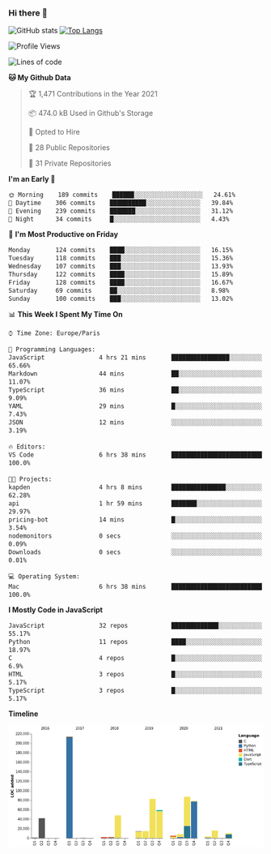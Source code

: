 ### Hi there 👋


![GitHub stats](https://github-readme-stats.vercel.app/api?username=eastkap&theme=dark&show_icons=true&count_private=true)
[![Top Langs](https://github-readme-stats.vercel.app/api/top-langs/?username=eastkap&layout=compact)](https://github.com/anuraghazra/github-readme-stats)



<!--START_SECTION:waka-->
![Profile Views](http://img.shields.io/badge/Profile%20Views-1-blue)

![Lines of code](https://img.shields.io/badge/From%20Hello%20World%20I%27ve%20Written-691369%20lines%20of%20code-blue)

**🐱 My Github Data** 

> 🏆 1,471 Contributions in the Year 2021
 > 
> 📦 474.0 kB Used in Github's Storage 
 > 
> 💼 Opted to Hire
 > 
> 📜 28 Public Repositories 
 > 
> 🔑 31 Private Repositories  
 > 
**I'm an Early 🐤** 

```text
🌞 Morning    189 commits    ██████░░░░░░░░░░░░░░░░░░░   24.61% 
🌆 Daytime    306 commits    ██████████░░░░░░░░░░░░░░░   39.84% 
🌃 Evening    239 commits    ███████░░░░░░░░░░░░░░░░░░   31.12% 
🌙 Night      34 commits     █░░░░░░░░░░░░░░░░░░░░░░░░   4.43%

```
📅 **I'm Most Productive on Friday** 

```text
Monday       124 commits    ████░░░░░░░░░░░░░░░░░░░░░   16.15% 
Tuesday      118 commits    ███░░░░░░░░░░░░░░░░░░░░░░   15.36% 
Wednesday    107 commits    ███░░░░░░░░░░░░░░░░░░░░░░   13.93% 
Thursday     122 commits    ████░░░░░░░░░░░░░░░░░░░░░   15.89% 
Friday       128 commits    ████░░░░░░░░░░░░░░░░░░░░░   16.67% 
Saturday     69 commits     ██░░░░░░░░░░░░░░░░░░░░░░░   8.98% 
Sunday       100 commits    ███░░░░░░░░░░░░░░░░░░░░░░   13.02%

```


📊 **This Week I Spent My Time On** 

```text
⌚︎ Time Zone: Europe/Paris

💬 Programming Languages: 
JavaScript               4 hrs 21 mins       ████████████████░░░░░░░░░   65.66% 
Markdown                 44 mins             ██░░░░░░░░░░░░░░░░░░░░░░░   11.07% 
TypeScript               36 mins             ██░░░░░░░░░░░░░░░░░░░░░░░   9.09% 
YAML                     29 mins             █░░░░░░░░░░░░░░░░░░░░░░░░   7.43% 
JSON                     12 mins             ░░░░░░░░░░░░░░░░░░░░░░░░░   3.19%

🔥 Editors: 
VS Code                  6 hrs 38 mins       █████████████████████████   100.0%

🐱‍💻 Projects: 
kapden                   4 hrs 8 mins        ███████████████░░░░░░░░░░   62.28% 
api                      1 hr 59 mins        ███████░░░░░░░░░░░░░░░░░░   29.97% 
pricing-bot              14 mins             █░░░░░░░░░░░░░░░░░░░░░░░░   3.54% 
nodemonitors             0 secs              ░░░░░░░░░░░░░░░░░░░░░░░░░   0.09% 
Downloads                0 secs              ░░░░░░░░░░░░░░░░░░░░░░░░░   0.01%

💻 Operating System: 
Mac                      6 hrs 38 mins       █████████████████████████   100.0%

```

**I Mostly Code in JavaScript** 

```text
JavaScript               32 repos            █████████████░░░░░░░░░░░░   55.17% 
Python                   11 repos            ████░░░░░░░░░░░░░░░░░░░░░   18.97% 
C                        4 repos             █░░░░░░░░░░░░░░░░░░░░░░░░   6.9% 
HTML                     3 repos             █░░░░░░░░░░░░░░░░░░░░░░░░   5.17% 
TypeScript               3 repos             █░░░░░░░░░░░░░░░░░░░░░░░░   5.17%

```


**Timeline**

![Chart not found](https://raw.githubusercontent.com/Eastkap/Eastkap/main/charts/bar_graph.png) 


<!--END_SECTION:waka-->

<!--
**Eastkap/eastkap** is a ✨ _special_ ✨ repository because its `README.md` (this file) appears on your GitHub profile.

Here are some ideas to get you started:

- 🔭 I’m currently working on ...
- 🌱 I’m currently learning ...
- 👯 I’m looking to collaborate on ...
- 🤔 I’m looking for help with ...
- 💬 Ask me about ...
- 📫 How to reach me: ...
- 😄 Pronouns: ...
- ⚡ Fun fact: ...
-->
